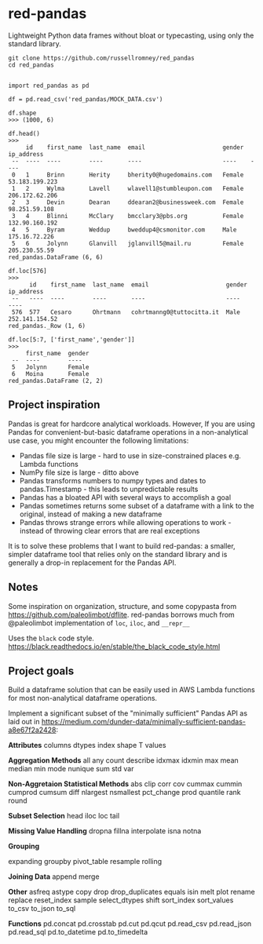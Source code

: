 # red-pandas
Lightweight Python data frames without bloat or typecasting, using only the standard library.


```
git clone https://github.com/russellromney/red_pandas
cd red_pandas


import red_pandas as pd

df = pd.read_csv('red_pandas/MOCK_DATA.csv')

df.shape
>>> (1000, 6)

df.head()
>>>
     id    first_name  last_name  email                      gender  ip_address      
 --  ----  ----        ----       ----                       ----    ----            
 0   1     Brinn       Herity     bherity0@hugedomains.com   Female  53.183.199.223  
 1   2     Wylma       Lavell     wlavell1@stumbleupon.com   Female  206.172.62.206  
 2   3     Devin       Dearan     ddearan2@businessweek.com  Female  98.251.59.108   
 3   4     Blinni      McClary    bmcclary3@pbs.org          Female  132.90.160.192  
 4   5     Byram       Weddup     bweddup4@csmonitor.com     Male    175.16.72.226   
 5   6     Jolynn      Glanvill   jglanvill5@mail.ru         Female  205.230.55.59   
red_pandas.DataFrame (6, 6)

df.loc[576]
>>>
      id    first_name  last_name  email                      gender  ip_address      
 --   ----  ----        ----       ----                       ----    ----            
 576  577   Cesaro      Ohrtmann   cohrtmanng0@tuttocitta.it  Male    252.141.154.52  
red_pandas._Row (1, 6)

df.loc[5:7, ['first_name','gender']]
>>>
     first_name  gender  
 --  ----        ----    
 5   Jolynn      Female  
 6   Moina       Female  
red_pandas.DataFrame (2, 2)
```


## Project inspiration

Pandas is great for hardcore analytical workloads. However, If you are using Pandas for convenient-but-basic dataframe operations in a non-analytical use case, you might encounter the following limitations:
- Pandas file size is large - hard to use in size-constrained places e.g. Lambda functions
- NumPy file size is large - ditto above
- Pandas transforms numbers to numpy types and dates to pandas.Timestamp - this leads to unpredictable results
- Pandas has a bloated API with several ways to accomplish a goal
- Pandas sometimes returns some subset of a dataframe with a link to the original, instead of making a new dataframe
- Pandas throws strange errors while allowing operations to work - instead of throwing clear errors that are real exceptions

It is to solve these problems that I want to build red-pandas: a smaller, simpler dataframe tool that relies only on the standard library and is generally a drop-in replacement for the Pandas API. 

## Notes

Some inspiration on organization, structure, and some copypasta from https://github.com/paleolimbot/dflite. red-pandas borrows much from @paleolimbot implementation of `loc`, `iloc`, and `__repr__`

Uses the `black` code style. https://black.readthedocs.io/en/stable/the_black_code_style.html

## Project goals

Build a dataframe solution that can be easily used in AWS Lambda functions for most non-analytical dataframe operations. 

Implement a significant subset of the "minimally sufficient" Pandas API as laid out in https://medium.com/dunder-data/minimally-sufficient-pandas-a8e67f2a2428:

**Attributes**
columns
dtypes
index
shape
T
values

**Aggregation Methods**
all
any
count
describe
idxmax
idxmin
max
mean
median
min
mode
nunique
sum
std
var

**Non-Aggretaion Statistical Methods**
abs
clip
corr
cov
cummax
cummin
cumprod
cumsum
diff
nlargest
nsmallest
pct_change
prod
quantile
rank
round

**Subset Selection**
head
iloc
loc
tail

**Missing Value Handling**
dropna
fillna
interpolate
isna
notna

**Grouping**

expanding
groupby
pivot_table
resample
rolling

**Joining Data**
append
merge

**Other**
asfreq
astype
copy
drop
drop_duplicates
equals
isin
melt
plot
rename
replace
reset_index
sample
select_dtypes
shift
sort_index
sort_values
to_csv
to_json
to_sql

**Functions**
pd.concat
pd.crosstab
pd.cut
pd.qcut
pd.read_csv
pd.read_json
pd.read_sql
pd.to_datetime
pd.to_timedelta
